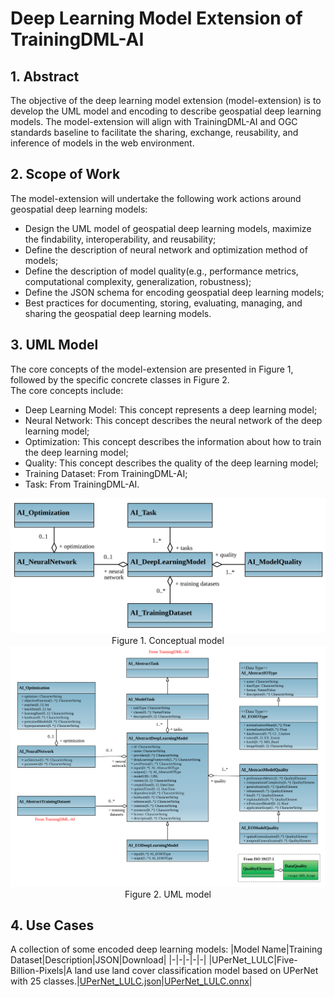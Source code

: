 # Deep Learning Model Extension of TrainingDML-AI

## 1. Abstract
The objective of the deep learning model extension (model-extension) is to develop the UML model and encoding to describe geospatial deep learning models. The model-extension will align with TrainingDML-AI and OGC standards baseline to facilitate the sharing, exchange, reusability, and inference of models in the web environment.

## 2. Scope of Work
The model-extension will undertake the following work actions around geospatial deep learning models:
- Design the UML model of geospatial deep learning models, maximize the findability, interoperability, and reusability;
- Define the description of neural network and optimization method of models;
- Define the description of model quality(e.g., performance metrics, computational complexity, generalization, robustness);
- Define the JSON schema for encoding geospatial deep learning models;
- Best practices for documenting, storing, evaluating, managing, and sharing the geospatial deep learning models.

## 3. UML Model
The core concepts of the model-extension are presented in Figure 1, followed by the specific concrete classes in Figure 2.      
The core concepts include:
- Deep Learning Model: This concept represents a deep learning model;
- Neural Network: This concept describes the neural network of the deep learning model;
- Optimization: This concept describes the information about how to train the deep learning model;
- Quality: This concept describes the quality of the deep learning model;
- Training Dataset: From TrainingDML-AI;
- Task: From TrainingDML-AI.
<div align=center> 
<img width="600" src="UML/Conceptual Model.svg"/>
</div>
<div align=center> Figure 1. Conceptual model</div>

<div align=center>
<img width="900" src="UML/UML Model.svg"/>
</div>
<div align=center> Figure 2. UML model</div>

## 4. Use Cases
A collection of some encoded deep learning models:
|Model Name|Training Dataset|Description|JSON|Download|
|-|-|-|-|-|
|UPerNet_LULC|Five-Billion-Pixels|A land use land cover classification model based on UPerNet with 25 classes.|[UPerNet_LULC.json](use-cases/UPerNet_LULC.json)|[UPerNet_LULC.onnx](https://drive.google.com/file/d/1AcsTRsgHAwOROfq1qsa709kdKHleFmE0/view?usp=drive_link)|





